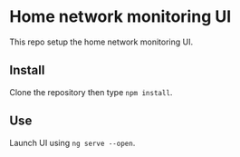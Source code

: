 # Home network monitoring UI

This repo setup the home network monitoring UI.

## Install

Clone the repository then type `npm install`.

## Use

Launch UI using `ng serve --open`.